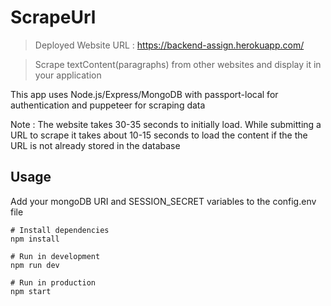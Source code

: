 # ScrapeUrl

> Deployed Website URL : https://backend-assign.herokuapp.com/

> Scrape textContent(paragraphs) from other websites and display it in your application

This app uses Node.js/Express/MongoDB with passport-local for authentication and puppeteer for scraping data

Note : The website takes 30-35 seconds to initially load.
While submitting a URL to scrape it takes about 10-15 seconds to load the content if the the URL is not already stored in the database

## Usage

Add your mongoDB URI and SESSION_SECRET variables to the config.env file

```
# Install dependencies
npm install

# Run in development
npm run dev

# Run in production
npm start
```

